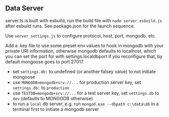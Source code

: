 ## Data Server

server.ts is built with esbuild, run the build file with `node server.esbuild.js` after esbuild runs. See package.json for the launch sequence.

Use `server_settings.js` to configure protocol, host, port, mongodb, etc.

Add a .key file to use some preset env values to hook in mongodb with your private URI information, otherwise mongodb defaults to localhost, which you can set the port for with settings.localdbport if you reconfigure that, by default mongoose goes to port 27017. 
- set `settings.db:` to undefined (or another falsey value) to not initiate mongoose
- use `MONGODB=mongodb+srv://...` for production server key, set `settings.db:` to `production`
- use `TESTDB=mongodb+srv://...` for a test server key, set `settings.db` to `dev` (defaults to MONGODB otherwise)
- to run a `local` db server, e.g. run `mongod.exe --dbpath c:\data\db` in a terminal first to initiate a mongodb server